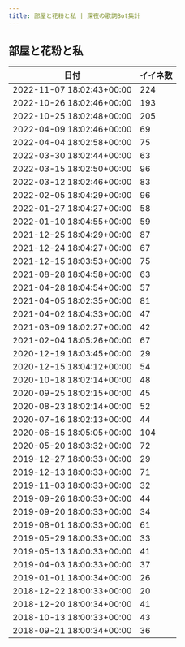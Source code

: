 ```yaml
---
title: 部屋と花粉と私 | 深夜の歌詞Bot集計
---
```

## 部屋と花粉と私

|日付|イイネ数|
|-|-|
|2022-11-07 18:02:43+00:00|224|
|2022-10-26 18:02:46+00:00|193|
|2022-10-25 18:02:48+00:00|205|
|2022-04-09 18:02:46+00:00|69|
|2022-04-04 18:02:58+00:00|75|
|2022-03-30 18:02:44+00:00|63|
|2022-03-15 18:02:50+00:00|96|
|2022-03-12 18:02:46+00:00|83|
|2022-02-05 18:04:29+00:00|96|
|2022-01-27 18:04:27+00:00|58|
|2022-01-10 18:04:55+00:00|59|
|2021-12-25 18:04:29+00:00|87|
|2021-12-24 18:04:27+00:00|67|
|2021-12-15 18:03:53+00:00|75|
|2021-08-28 18:04:58+00:00|63|
|2021-04-28 18:04:54+00:00|57|
|2021-04-05 18:02:35+00:00|81|
|2021-04-02 18:04:33+00:00|47|
|2021-03-09 18:02:27+00:00|42|
|2021-02-04 18:05:26+00:00|67|
|2020-12-19 18:03:45+00:00|29|
|2020-12-15 18:04:12+00:00|54|
|2020-10-18 18:02:14+00:00|48|
|2020-09-25 18:02:15+00:00|45|
|2020-08-23 18:02:14+00:00|52|
|2020-07-16 18:02:13+00:00|44|
|2020-06-15 18:05:05+00:00|104|
|2020-05-20 18:03:32+00:00|72|
|2019-12-27 18:00:33+00:00|29|
|2019-12-13 18:00:33+00:00|71|
|2019-11-03 18:00:33+00:00|32|
|2019-09-26 18:00:33+00:00|44|
|2019-09-20 18:00:33+00:00|34|
|2019-08-01 18:00:33+00:00|61|
|2019-05-29 18:00:33+00:00|33|
|2019-05-13 18:00:33+00:00|41|
|2019-04-03 18:00:33+00:00|37|
|2019-01-01 18:00:34+00:00|26|
|2018-12-22 18:00:33+00:00|20|
|2018-12-20 18:00:34+00:00|41|
|2018-10-13 18:00:33+00:00|43|
|2018-09-21 18:00:34+00:00|36|

